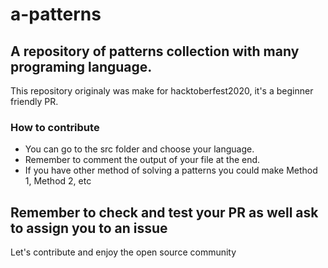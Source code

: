 # a-patterns
## A repository of patterns collection with many programing language.
This repository originaly was make for hacktoberfest2020, it's a beginner friendly PR.

### How to contribute
- You can go to the src folder and choose your language.
- Remember to comment the output of your file at the end.
- If you have other method of solving a patterns you could make Method 1, Method 2, etc

## Remember to check and test your PR as well ask to assign you to an issue

Let's contribute and enjoy the open source community
